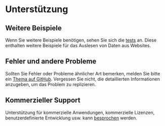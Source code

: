 # Unterstützung

## Weitere Beispiele

Wenn Sie weitere Beispiele benötigen, sehen Sie sich die [tests](https://github.com/spekulatius/phpscraper/tree/master/tests) an. Diese enthalten weitere Beispiele für das Auslesen von Daten aus Websites.

## Fehler und andere Probleme

Sollten Sie Fehler oder Probleme ähnlicher Art bemerken, melden Sie bitte ein [Thema auf GitHub](https://github.com/spekulatius/PHPScraper/issues). Vergessen Sie nicht, die detaillierten Informationen anzugeben, um das Problem zu replizieren.

## Kommerzieller Support

Unterstützung für kommerzielle Anwendungen, kommerzielle Lizenzen, benutzerdefinierte Entwicklung usw. kann [besprochen](https://peterthaleikis.com/contact) werden.
